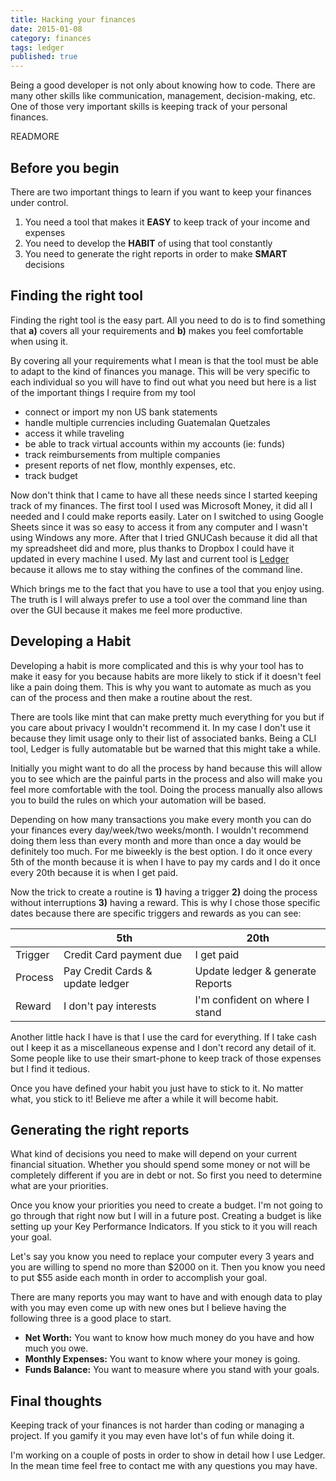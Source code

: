 ```yaml
---
title: Hacking your finances
date: 2015-01-08
category: finances
tags: ledger
published: true
---
```

Being a good developer is not only about knowing how to code. There are many
other skills like communication, management, decision-making, etc. One of those
very important skills is keeping track of your personal finances.

READMORE

## Before you begin

There are two important things to learn if you want to keep your finances under
control.

 1. You need a tool that makes it **EASY** to keep track of your income and expenses
 2. You need to develop the **HABIT** of using that tool constantly
 3. You need to generate the right reports in order to make **SMART** decisions

## Finding the right tool

Finding the right tool is the easy part. All you need to do is to find something
that **a)** covers all your requirements and **b)** makes you feel comfortable when
using it.

By covering all your requirements what I mean is that the tool must be able to
adapt to the kind of finances you manage. This will be very specific to each
individual so you will have to find out what you need but here is a list of the
important things I require from my tool

 - connect or import my non US bank statements
 - handle multiple currencies including Guatemalan Quetzales
 - access it while traveling
 - be able to track virtual accounts within my accounts (ie: funds)
 - track reimbursements from multiple companies
 - present reports of net flow, monthly expenses, etc.
 - track budget

Now don't think that I came to have all these needs since I started keeping
track of my finances. The first tool I used was Microsoft Money, it did all
I needed and I could make reports easily. Later on I switched to using Google
Sheets since it was so easy to access it from any computer and I wasn't using
Windows any more. After that I tried GNUCash because it did all that my
spreadsheet did and more, plus thanks to Dropbox I could have it updated in
every machine I used. My last and current tool is
[Ledger](http://ledger-cli.org/) because it allows me to stay withing the
confines of the command line.

Which brings me to the fact that you have to use a tool that you enjoy using.
The truth is I will always prefer to use a tool over the command line than over
the GUI because it makes me feel more productive.

## Developing a Habit

Developing a habit is more complicated and this is why your tool has to make it
easy for you because habits are more likely to stick if it doesn't feel like
a pain doing them. This is why you want to automate as much as you can of the
process and then make a routine about the rest.

There are tools like mint that can make pretty much everything for you but if
you care about privacy I wouldn't recommend it. In my case I don't use it
because they limit usage only to their list of associated banks. Being a CLI
tool, Ledger is fully automatable but be warned that this might take a while.

Initially you might want to do all the process by hand because this will allow
you to see which are the painful parts in the process and also will make you
feel more comfortable with the tool. Doing the process manually also allows you
to build the rules on which your automation will be based.

Depending on how many transactions you make every month you can do your finances
every day/week/two weeks/month. I wouldn't recommend doing them less than every
month and more than once a day would be definitely too much. For me biweekly is
the best option. I do it once every 5th of the month because it is when I have
to pay my cards and I do it once every 20th because it is when I get paid.

Now the trick to create a routine is **1)** having a trigger **2)** doing the process
without interruptions **3)** having a reward. This is why I chose those specific
dates because there are specific triggers and rewards as you can see:

|        | 5th                             | 20th                             |
|--------|---------------------------------|----------------------------------|
|Trigger |Credit Card payment due          | I get paid                       |
|Process |Pay Credit Cards & update ledger | Update ledger & generate Reports |
|Reward  |I don't pay interests            | I'm confident on where I stand   |

Another little hack I have is that I use the card for everything. If I take cash
out I keep it as a miscellaneous expense and I don't record any detail of it. Some
people like to use their smart-phone to keep track of those expenses but I find
it tedious.

Once you have defined your habit you just have to stick to it. No matter what,
you stick to it! Believe me after a while it will become habit.

## Generating the right reports

What kind of decisions you need to make will depend on your current financial
situation. Whether you should spend some money or not will be completely
different if you are in debt or not. So first you need to determine what are
your priorities.

Once you know your priorities you need to create a budget. I'm not going to go
through that right now but I will in a future post. Creating a budget is like
setting up your Key Performance Indicators. If you stick to it you will reach
your goal.

Let's say you know you need to replace your computer every 3 years and you are
willing to spend no more than $2000 on it. Then you know you need to put $55
aside each month in order to accomplish your goal.

There are many reports you may want to have and with enough data to play with
you may even come up with new ones but I believe having the following three is
a good place to start.

- **Net Worth:** You want to know how much money do you have and how much you
owe.
- **Monthly Expenses:** You want to know where your money is going.
- **Funds Balance:** You want to measure where you stand with your goals.

## Final thoughts

Keeping track of your finances is not harder than coding or managing a project.
If you gamify it you may even have lot's of fun while doing it.

I'm working on a couple of posts in order to show in detail how I use Ledger. In
the mean time feel free to contact me with any questions you may have.

